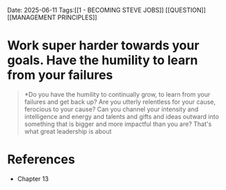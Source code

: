 Date: 2025-06-11
Tags:[[1 - BECOMING STEVE JOBS]] [[QUESTION]] [[MANAGEMENT PRINCIPLES]] 

# Work super harder towards your goals. Have the humility to learn from your failures

>*Do you have the humility to continually grow, to learn from your failures and get back up? Are you utterly relentless for your cause, ferocious to your cause?
>Can you channel your intensity and intelligence and energy and talents and gifts and ideas outward into something that is bigger and more impactful
>than you are? That's what great leadership is about 
# References 
- Chapter 13